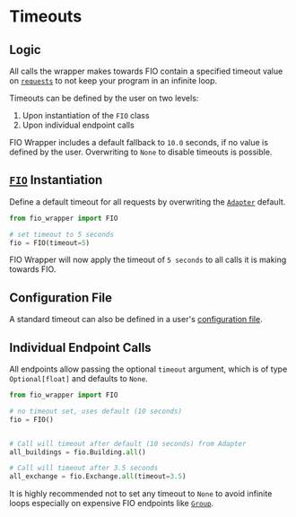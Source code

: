 # Timeouts 
## Logic
All calls the wrapper makes towards FIO contain a specified timeout value on [`requests`](https://requests.readthedocs.io/en/latest/user/advanced/#timeouts) to not keep your program in an infinite loop.

Timeouts can be defined by the user on two levels:

1. Upon instantiation of the `FIO` class
2. Upon individual endpoint calls

FIO Wrapper includes a default fallback to `10.0` seconds, if no value is defined by the user. Overwriting to `None` to disable timeouts is possible.

## [`FIO`](fio.md) Instantiation

Define a default timeout for all requests by overwriting the [`Adapter`](fio_adapter.md) default.

```python
from fio_wrapper import FIO

# set timeout to 5 seconds
fio = FIO(timeout=5)

```

FIO Wrapper will now apply the timeout of `5 seconds` to all calls it is making towards FIO.

## Configuration File

A standard timeout can also be defined in a user's [configuration file](config.md).

## Individual Endpoint Calls

All endpoints allow passing the optional `timeout` argument, which is of type `Optional[float]` and defaults to `None`.

```python
from fio_wrapper import FIO

# no timeout set, uses default (10 seconds)
fio = FIO()


# Call will timeout after default (10 seconds) from Adapter
all_buildings = fio.Building.all()

# Call will timeout after 3.5 seconds
all_exchange = fio.Exchange.all(timeout=3.5)

```

It is highly recommended not to set any timeout to `None` to avoid infinite loops especially on expensive FIO endpoints like [`Group`](endpoints/group.md).
